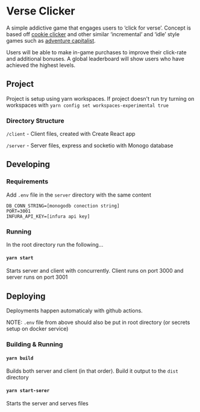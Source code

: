 # Verse Clicker

A simple addictive game that engages users to ‘click for verse’. Concept is based off [cookie clicker](https://orteil.dashnet.org/cookieclicker/) and other similar ‘incremental’ and ‘idle’ style games such as [adventure capitalist](https://kbhgames.com/game/adventure-capitalist).

Users will be able to make in-game purchases to improve their click-rate and additional bonuses. A global leaderboard will show users who have achieved the highest levels.


## Project

Project is setup using yarn workspaces. If project doesn't run try turning on workspaces with `yarn config set workspaces-experimental true
`

### Directory Structure

`/client` - Client files, created with Create React app

`/server` - Server files, express and socketio with Monogo database

## Developing

### Requirements

Add `.env` file in the `server` directory with the same content

```
DB_CONN_STRING=[monogodb conection string]
PORT=3001
INFURA_API_KEY=[infura api key]
```

### Running

In the root directory run the following...

#### `yarn start`

Starts server and client with concurrently. Client runs on port 3000 and server runs on port 3001


## Deploying

Deployments happen automaticaly with github actions.

NOTE: `.env` file from above should also be put in root directory (or secrets setup on docker service)

### Building & Running

#### `yarn build`

Builds both server and client (in that order). Build it output to the `dist` directory

#### `yarn start-serer`

Starts the server and serves files